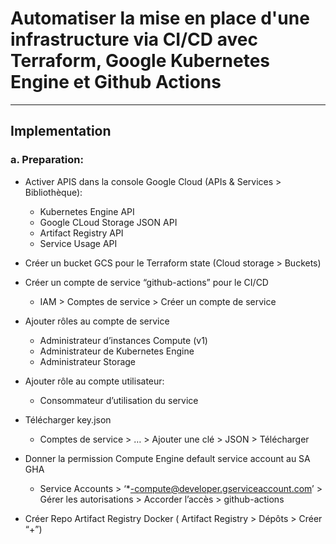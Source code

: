# Automatiser la mise en place d'une infrastructure via CI/CD avec Terraform, Google Kubernetes Engine et Github Actions
---
## Implementation
### a. Preparation:
- Activer APIS dans la console Google Cloud (APIs & Services > Bibliothèque):
  - Kubernetes Engine API
  - Google CLoud Storage JSON API
  - Artifact Registry API
  - Service Usage API
  
- Créer un bucket GCS pour le Terraform state (Cloud storage > Buckets)
  
- Créer un compte de service “github-actions” pour le CI/CD
  - IAM > Comptes de service > Créer un compte de service
  
- Ajouter rôles au compte de service
  - Administrateur d’instances Compute (v1)
  - Administrateur de Kubernetes Engine
  - Administrateur Storage
  
- Ajouter rôle au compte utilisateur:
  - Consommateur d’utilisation du service
  
- Télécharger key.json
  - Comptes de service > … > Ajouter une clé > JSON > Télécharger
  
- Donner la permission Compute Engine default service account au SA GHA
  -  Service Accounts > ‘*-compute@developer.gserviceaccount.com’ > Gérer les autorisations > Accorder l’accès > github-actions
  
- Créer Repo Artifact Registry Docker ( Artifact Registry > Dépôts > Créer “+”) 
